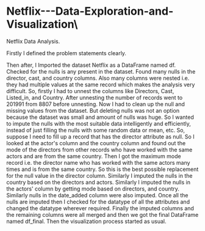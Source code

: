 # Netflix---Data-Exploration-and-Visualization\

Netflix Data Analysis.

Firstly I defined the problem statements clearly.

Then after, I Imported the dataset Netflix as a DataFrame named df.
Checked for the nulls is any present in the dataset.
Found many nulls in the director, cast, and country columns.
Also many columns were nested i.e. they had multiple values at the same record which makes the analysis very difficult.
So, firstly I had to unnest the columns like Directors, Cast, Listed_in, and Country.
After unnesting the number of records went to 201991 from 8807 before unnesting.
Now I had to clean up the null and missing values from the dataset.
But deleting nulls was not an option because the dataset was small and amount of nulls was huge.
So I wanted to impute the nulls with the most suitable data intelligently and efficiently, instead of just filling the nulls with some random data or mean, etc.
So, suppose I need to fill up a record that has the director attribute as null. So I looked at the actor's column and the country column and found out the mode of the directors from other records who have worked with the same actors and are from the same country. Then I got the maximum mode record i.e. the director name who has worked with the same actors many times and is from the same country. So this is the best possible replacement for the null value in the director column.
Similarly I imputed the nulls in the country based on the directors and actors.
Similarly I imputed the nulls in the actors' column by getting mode based on directors, and country.
Similarly nulls in the date_added column were also imputed.
Once all the nulls are imputed then I checked for the datatype of all the attributes and changed the datatype wherever required.
Finally the imputed columns and the remaining columns were all merged and then we got the final DataFrame named df_final.
Then the visualization process started as usual.
